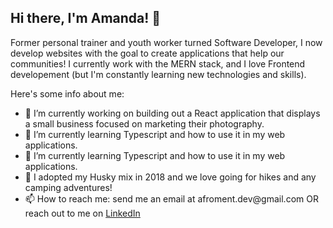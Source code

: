 ## Hi there, I'm Amanda! 👋

<p>Former personal trainer and youth worker turned Software Developer, I now develop websites with the goal to create applications that help our communities! I currently work with the MERN stack, and I love Frontend developement (but I'm constantly learning new technologies and skills).<p/>

Here's some info about me: 

<ul>
  <li style="text-decoration: none">🔭 I’m currently working on building out a React application that displays a small business focused on marketing their photography. 
</li>
  <li>🌱 I’m currently learning Typescript and how to use it in my web applications.
</li>
  <li>🌱 I’m currently learning Typescript and how to use it in my web applications.
</li>
  <li>🐶 I adopted my Husky mix in 2018 and we love going for hikes and any camping adventures!
</li>
  <li>📫 How to reach me: send me an email at afroment.dev@gmail.com OR reach out to me on <a href="https://www.linkedin.com/in/amanda-froment/">LinkedIn<a/>
</li>
</ul>
